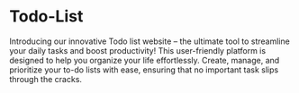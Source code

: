 # Todo-List

Introducing our innovative Todo list website – the ultimate tool to streamline your daily tasks and boost productivity! This user-friendly platform is designed to help you organize your life effortlessly. Create, manage, and prioritize your to-do lists with ease, ensuring that no important task slips through the cracks.
